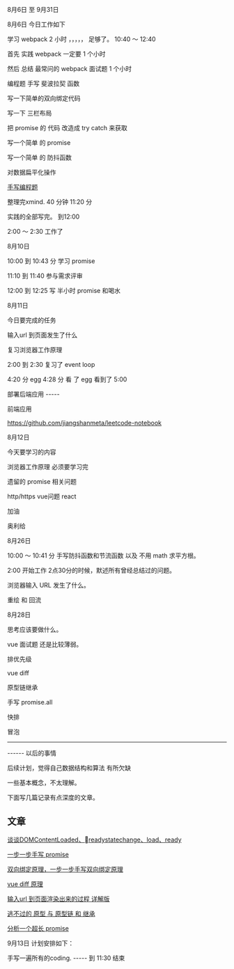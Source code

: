 
8月6日  至   9月31日


8月6日 今日工作如下

学习  webpack 2 小时  ，，，，， 足够了。 10:40 ～ 12:40  

首先 实践   webpack      一定要   1 个小时

然后  总结 最常问的   webpack 面试题   1 个小时

编程题   手写 斐波拉契 函数

写一下简单的双向绑定代码

写一下 三栏布局

把 promise 的 代码 改造成 try catch 来获取

写一个简单 的 promise

写一个简单  的 防抖函数

对数据扁平化操作

[手写编程题](https://github.com/suoyuesmile/suo-blog)

整理完xmind.  40 分钟   11:20 分

实践的全部写完。 到12:00

2:00 ～ 2:30 工作了

8月10日

10:00 到 10:43 分 学习 promise

11:10 到 11:40  参与需求评审

12:00 到 12:25  写 半小时 promise 和喝水

8月11日

今日要完成的任务

输入url 到页面发生了什么

复习浏览器工作原理

2:00  到  2:30  复习了 event loop

4:20 分    egg   4:28 分  看 了 egg  看到了 5:00

部署后端应用  -----

前端应用

https://github.com/jiangshanmeta/leetcode-notebook

8月12日

今天要学习的内容

浏览器工作原理    必须要学习完

遗留的  promise 相关问题

http/https vue问题   react     

加油

奥利给

8月26日

10:00 ～ 10:41 分 手写防抖函数和节流函数 以及 不用 math 求平方根。

2:00 开始工作   2点30分的时候，默述所有曾经总结过的问题。


浏览器输入 URL 发生了什么。

重绘 和 回流


8月28日

思考应该要做什么。

vue 面试题 还是比较薄弱。

排优先级

vue diff

原型链继承

手写 promise.all

快排

冒泡

-----


------ 以后的事情

后续计划，觉得自己数据结构和算法 有所欠缺

一些基本概念，不太理解。

下面写几篇记录有点深度的文章。

## 文章

[谈谈DOMContentLoaded、readystatechange、load、ready](./browser-works/eventOrder.md)

[一步一步手写 promise](./promise/api-promise.md)

[双向绑定原理，一步一步手写双向绑定原理](./vue/two-way-binding.md)

[vue diff 原理](./vue/vue-diff.md)

[输入url 到页面渲染出来的过程 详解版](./browser-works/url-to-render.md)

[逃不过的 原型 与 原型链 和 继承](./basic-js)

[分析一个超长 promise](./promise-analysis.md)

9月13日  计划安排如下：

手写一遍所有的coding.   -----  到 11:30 结束









